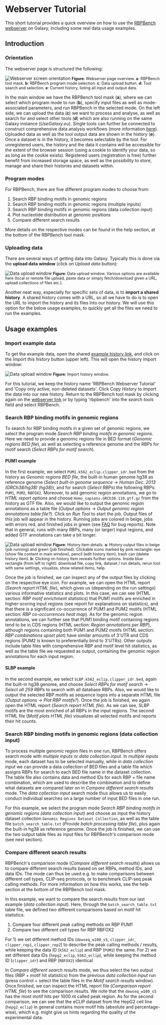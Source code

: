 # Webserver Tutorial

This short tutorial provides a quick overview on how to use the [RBPBench webserver](https://usegalaxy.eu/root?tool_id=toolshed.g2.bx.psu.edu/repos/rnateam/rbpbench/rbpbench/0.8.1+galaxy0) 
on Galaxy, including some real data usage examples.

## Introduction

### Orientation

The webserver page is structured the following:

![Webserver screen orientation](../assets/images/orientation.png)
<span style="font-size: 90%;">
**Figure**: Webserver page overview.
**a**: RBPBench tool mask.
**b**: RBPBench program mode selection.
**c**: Data upload button.
**d**: Tool search and selection.
**e**: Current history, listing all input and output data.
</span>

In the main window we have the RBPBench tool mask (**a**), where we can select which program mode to run (**b**), 
specify input files as well as mode-associated parameters, and run RBPBench in the selected mode.
On the left side, we can upload the data (**c**) we want to process and analyse, as well as search for 
and select other tools (**d**) which are also running on the same Galaxy instance (*UseGalaxy.eu*).
Single tools can further be connected to construct comprehensive data analysis workflows (more information [here](https://training.galaxyproject.org/training-material/topics/galaxy-interface/tutorials/workflow-editor/tutorial.html)).
Uploaded data as well as the tool output data are shown in the history (**e**). 
Once a dataset is in the history, it becomes selectable by the tool.
For unregistered users, the history and the data it contains will be accessible 
for the extent of the browser session (using a cookie to identify your data, so as long as the cookie exists). 
Registered users (registration is free) further benefit from increased storage space, 
as well as the possibility to store, manage and share their histories and datasets within. 


### Program modes

For RBPBench, there are five different program modes to choose from:

1) Search RBP binding motifs in genomic regions
2) Search RBP binding motifs in genomic regions (multiple inputs)
3) Search RBP binding motifs in genomic regions (data collection input)
4) Plot nucleotide distribution at genomic positions
5) Compare different search results

More details on the respective modes can be found in the help section, at the bottom of the RBPBench tool mask.

### Uploading data


There are several ways of getting data into Galaxy. Typically this is done via the **upload data window** 
(click on *Upload data* button):

![Data upload window](../assets/images/upload_data_wide.png)
<span style="font-size: 90%;">
**Figure**: Data upload window.
Various options are available here (local or remote file upload, paste data or simply fetch/download given a URL, upload collections of files etc.).
</span>


Another neat way, especially for specific sets of data, is to **import a shared history**. A shared history comes with a URL, so 
all we have to do is to open the URL to import the history and its files into our history. 
We will use this option for the below usage examples, to quickly get all the files we need to run the examples.


## Usage examples

### Import example data

To get the example data, open the shared [example history link](https://usegalaxy.eu/u/michauhl/h/rbpbench-webserver-tutorial), 
and click on the *Import this history* button (upper left). This will open the history import window:

![Data upload window](../assets/images/import_history_wide.png)
<span style="font-size: 90%;">
**Figure**: Import history window.
</span>

For this tutorial, we keep the history name 'RBPBench Webserver Tutorial' and 'Copy only active, non-deleted datasets'.
Click *Copy History* to import the data into our new history. Return to the RBPBench tool mask by clicking 
again on the [webserver link](https://usegalaxy.eu/root?tool_id=toolshed.g2.bx.psu.edu/repos/rnateam/rbpbench/rbpbench/0.8.1+galaxy0) or by typing 'rbpbench' into the *search tools* field and 
select RBPBench.


### Search RBP binding motifs in genomic regions

To search for RBP binding motifs in a given set of genomic regions, we select the program mode
*Search RBP binding motifs in genomic regions*. Here we need to provide a genomic regions file 
in BED format (*Genomic regions BED file*), as well as selecting a reference genome and the RBPs 
for motif search (*Select RBPs for motif search*).


#### PUM1 example

In the first example, we select `PUM1.k562_eclip.clipper_idr.bed` from the history as *Genomic regions BED file*, 
the built-in human genome hg38 as reference genome (*Select built-in genome sequence* -> *Human Dec. 2013 (GRCh38/hg38) (hg38)*), 
and for search (*Select RBPs*) the following RBPs: `PUM1`, `PUM2`, `RBFOX2`.
Moreover, to add genomic region annotations, we go to *HTML report options*
and choose `Homo_sapiens.GRCh38.110.gtf.gz` from the history as GTF file. Also, we would like to output
the genomic region annotations as a table file (*Output options* -> *Output genomic region annotations table file?*).
Click on *Run Tool* to start the job. Output files of this job will appear in the history. Running jobs are colored 
in beige, jobs with errors red, and finished jobs in green (see [FAQ](faq.md) for bug reports). Note that in general,
runs with many RBPs, many (or larger) input regions, and added GTF annotations can take a bit longer.


![Data upload window](../assets/images/history_item_details.png)
<span style="font-size: 90%;">
**Figure**: History item details.
**a**: History output files in beige (job running) and green (job finished). 
Clickable icons marked by pink rectangle: 
eye (show file content in main window), pencil (edit history item), trash can (delete history item).
**b**: Clicking on history item reveals further options. 
Inside blue rectangle (from left to right):
download file, copy link, dataset / run details, rerun tool with same settings, visualize, show related items, help.
</span>


Once the job is finished, we can inspect any of the output files by clicking on the respective eye icon. 
For example, we can open the HTML report (*Search report HTML file*), which gives us 
(depending on the run settings) various informative statistics and plots. 
In this case, we can see (HTML section: *RBP motif enrichment statistics*) that PUM1 motifs are enriched in higher-scoring input regions 
(see report for explanations on statistics), and that there is a significant co-occurrence of PUM1 and PUM2 motifs 
(HTML section: *RBP co-occurrences heat map*). As for the genomic region annotations, we can further see that PUM1 
binding motif containing regions tend to be in CDS regions (HTML section: *Region annotations per RBP*), 
although regions containing both PUM1 and PUM2 motifs (HTML section: *RBP combinations upset plot*) have similar amounts of
3'UTR and CDS regions (PUM2 is known to preferentially bind to 3'UTRs). Other outputs include table
files with comprehensive RBP and motif level hit statistics, as well as the table file we requested as output,
containing the genomic region annotations for each input region.


#### SLBP example

In the second example, we select `SLBP.k562_eclip.clipper_idr.bed`, again the built-in hg38 genome, 
and choose *Select RBPs for motif search* -> *Select all 259 RBPs* to search with all database RBPs. 
Also, we would like to output 
the selected RBP motifs as sequence logos into a separate HTML file (*Output options* -> *Plot RBP motifs?*).
Once the job is finished, we again open the HTML report (*Search report HTML file*). 
As we can see, SLBP motifs are the most enriched of all RBPs in the input regions. 
The second HTML file (*Motif plots HTML file*) visualizes all selected motifs and reports their hit counts.


### Search RBP binding motifs in genomic regions (data collection input)

To process multiple genomic region files in one run, RBPBench offers search mode with *multiple inputs* 
or *data collection input*. In *multiple inputs* mode, each dataset has to be selected manually, while in 
*data collection input* we can provide a data collection of BED files and a table file which assigns 
RBPs for search to each BED file name in the dataset collection. The table file also contains 
data and method IDs for each RBP + file name combination, which are used to describe the combination 
and to define what datasets are compared later on in *Compare different search results* mode. 
The *data collection input* search mode thus allows us to easily conduct individual searches on a large number 
of input BED files in one run.

For this example, we select the program mode *Search RBP binding motifs in genomic regions (data collection input)* 
and choose as input the history dataset collection `Genomic Regions Dataset Collection`, as well as the 
table file `batch_search_table.txt` (*Provide batch processing table file*), plus again the built-in hg38 as 
reference genome. Once the job is finished, we can use the two output table files as input files 
for RBPBench's comparison mode (see next section).


### Compare different search results

RBPBench's comparison mode (*Compare different search results*) allows us to compare 
different search results based on set RBPs, method IDs, and data IDs. 
The mode can thus be used e.g. to make comparisons between different cell types, CLIP-seq protocols,
or to benchmark CLIP-seq peak calling methods.
For more information on how this works, see the help section at the bottom of the RBPBench tool mask.

In this example, we want to compare the search results from our last example (*data collection input*).
Here, through the `batch_search_table.txt` table file, we defined two different comparisons 
based on motif hit statistics:

1) Compare four different peak calling methods on RBP PUM1
2) Compare two different cell types for RBP RBFOX2

For 1) we set different method IDs (`dewseq_w100_s5`, `clipper_idr`, `clipper_rep1`, `clipper_rep2`) to describe the peak calling methods / results, while keeping the data ID (`k562_eclip`) and RBP (`PUM1`) the same.
For 2) we set different data IDs (`hepg2_eclip`, `k562_eclip`), while keeping the method ID (`clipper_idr`) and RBP (`RBFOX2`) identical.

In *Compare different search results* mode, we thus select the two output files 
(RBP + motif hit statistics) from the previous *data collection input* run 
(press control + select the table files in the *Motif search results* window).
Once finished, we can inspect the HTML report file (*Comparison report HTML file*) to see the comparison results.
We note that the `dewseq_w100_s5` has the most motif hits per 1000 nt called peak region.
As for the second comparison, we can see that the eCLIP dataset from the HepG2 cell line (`hepg2_eclip`) 
in general contains more motif hits (absolute and percentage-wise), which e.g. might give us hints
regarding the quality of the experimental data.

